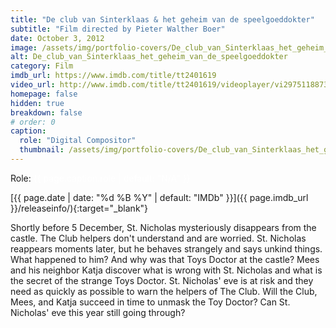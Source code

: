 ```yaml
---
title: "De club van Sinterklaas & het geheim van de speelgoeddokter"
subtitle: "Film directed by Pieter Walther Boer"
date: October 3, 2012
image: /assets/img/portfolio-covers/De_club_van_Sinterklaas_het_geheim_van_de_speelgoeddokter_tt2401619.webp
alt: De_club_van_Sinterklaas_het_geheim_van_de_speelgoeddokter
category: Film
imdb_url: https://www.imdb.com/title/tt2401619
video_url: http://www.imdb.com/title/tt2401619/videoplayer/vi2975118873
homepage: false
hidden: true
breakdown: false
# order: 0
caption:
  role: "Digital Compositor"
  thumbnail: /assets/img/portfolio-covers/De_club_van_Sinterklaas_het_geheim_van_de_speelgoeddokter_tt2401619.webp
---
```

Role: <span style="color:white">{{ page.caption.role | default: "N/A" }}</span>

[{{ page.date | date: "%d %B %Y" | default: "IMDb" }}]({{ page.imdb_url }}/releaseinfo/){:target="_blank"}

Shortly before 5 December, St. Nicholas mysteriously disappears from the castle. The Club helpers don't understand and are worried. St. Nicholas reappears moments later, but he behaves strangely and says unkind things. What happened to him? And why was that Toys Doctor at the castle? Mees and his neighbor Katja discover what is wrong with St. Nicholas and what is the secret of the strange Toys Doctor. St. Nicholas' eve is at risk and they need as quickly as possible to warn the helpers of The Club. Will the Club, Mees, and Katja succeed in time to unmask the Toy Doctor? Can St. Nicholas' eve this year still going through?
